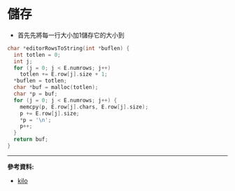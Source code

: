 # 儲存


* 首先先將每一行大小加1儲存它的大小到
```c
char *editorRowsToString(int *buflen) {
  int totlen = 0;
  int j;
  for (j = 0; j < E.numrows; j++)
    totlen += E.row[j].size + 1;
  *buflen = totlen;
  char *buf = malloc(totlen);
  char *p = buf;
  for (j = 0; j < E.numrows; j++) {
    memcpy(p, E.row[j].chars, E.row[j].size);
    p += E.row[j].size;
    *p = '\n';
    p++;
  }
  return buf;
}
```
---
**參考資料:**

* [kilo](https://viewsourcecode.org/snaptoken/kilo/05.aTextEditor.html)

